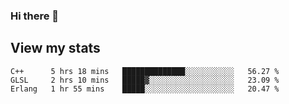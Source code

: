### Hi there 👋

## View my stats

<!--START_SECTION:waka-->
```text
C++      5 hrs 18 mins   ██████████████░░░░░░░░░░░   56.27 % 
GLSL     2 hrs 10 mins   █████▓░░░░░░░░░░░░░░░░░░░   23.09 % 
Erlang   1 hr 55 mins    █████░░░░░░░░░░░░░░░░░░░░   20.47 % 
```
<!--END_SECTION:waka-->

<!--
**robertfiko/robertfiko** is a ✨ _special_ ✨ repository because its `README.md` (this file) appears on your GitHub profile.

Here are some ideas to get you started:

- 🔭 I’m currently working on ...
- 🌱 I’m currently learning ...
- 👯 I’m looking to collaborate on ...
- 🤔 I’m looking for help with ...
- 💬 Ask me about ...
- 📫 How to reach me: ...
- 😄 Pronouns: ...
- ⚡ Fun fact: ...
-->

